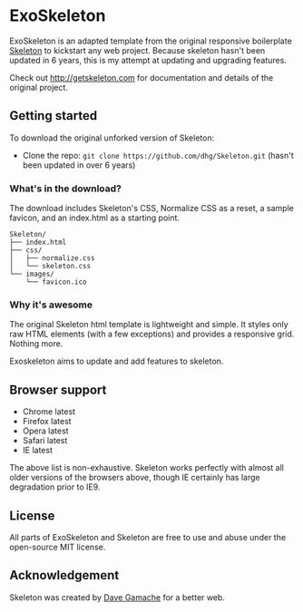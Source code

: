 # ExoSkeleton
ExoSkeleton is an adapted template from the original responsive boilerplate [Skeleton](http://getskeleton.com) to kickstart any web project.  Because skeleton hasn't been updated in 6 years, this is my attempt at updating and upgrading features.

Check out <http://getskeleton.com> for documentation and details of the original project.

## Getting started

To download the original unforked version of Skeleton:
- Clone the repo: `git clone https://github.com/dhg/Skeleton.git` (hasn't been updated in over 6 years)

### What's in the download?

The download includes Skeleton's CSS, Normalize CSS as a reset, a sample favicon, and an index.html as a starting point.

```
Skeleton/
├── index.html
├── css/
│   ├── normalize.css
│   └── skeleton.css
└── images/
    └── favicon.ico

```

### Why it's awesome

The original Skeleton html template is lightweight and simple. It styles only raw HTML elements (with a few exceptions) and provides a responsive grid. Nothing more.

Exoskeleton aims to update and add features to skeleton.


## Browser support

- Chrome latest
- Firefox latest
- Opera latest
- Safari latest
- IE latest

The above list is non-exhaustive. Skeleton works perfectly with almost all older versions of the browsers above, though IE certainly has large degradation prior to IE9.


## License

All parts of ExoSkeleton and Skeleton are free to use and abuse under the open-source MIT license.


## Acknowledgement

Skeleton was created by [Dave Gamache](https://twitter.com/dhg) for a better web.
